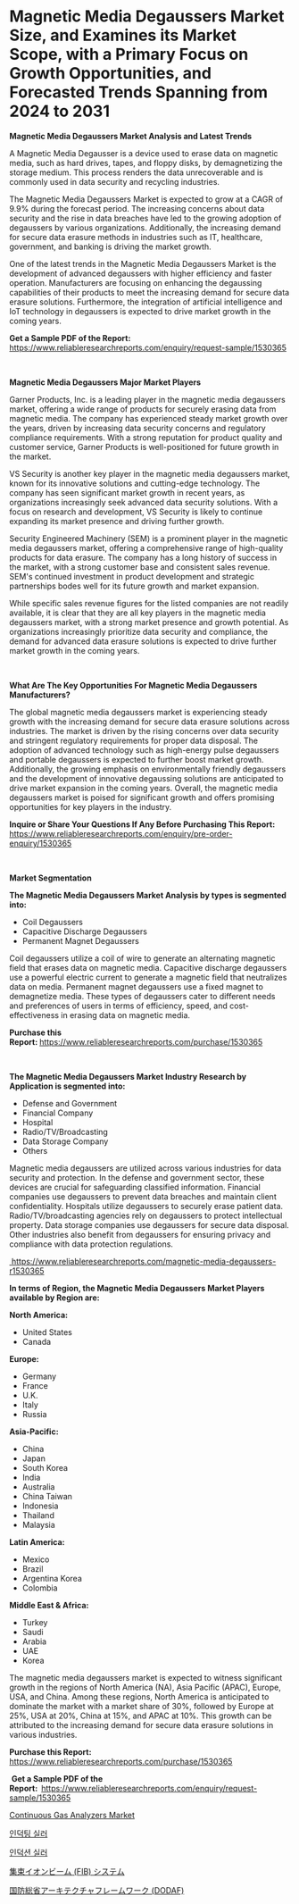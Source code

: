 <p><h1>Magnetic Media Degaussers Market Size, and Examines its Market Scope, with a Primary Focus on Growth Opportunities, and Forecasted Trends Spanning from 2024 to 2031</h1></p><p><strong>Magnetic Media Degaussers Market Analysis and Latest Trends</strong></p>
<p><p>A Magnetic Media Degausser is a device used to erase data on magnetic media, such as hard drives, tapes, and floppy disks, by demagnetizing the storage medium. This process renders the data unrecoverable and is commonly used in data security and recycling industries.</p><p>The Magnetic Media Degaussers Market is expected to grow at a CAGR of 9.9% during the forecast period. The increasing concerns about data security and the rise in data breaches have led to the growing adoption of degaussers by various organizations. Additionally, the increasing demand for secure data erasure methods in industries such as IT, healthcare, government, and banking is driving the market growth.</p><p>One of the latest trends in the Magnetic Media Degaussers Market is the development of advanced degaussers with higher efficiency and faster operation. Manufacturers are focusing on enhancing the degaussing capabilities of their products to meet the increasing demand for secure data erasure solutions. Furthermore, the integration of artificial intelligence and IoT technology in degaussers is expected to drive market growth in the coming years.</p></p>
<p><strong>Get a Sample PDF of the Report:&nbsp;</strong> <a href="https://www.reliableresearchreports.com/enquiry/request-sample/1530365">https://www.reliableresearchreports.com/enquiry/request-sample/1530365</a></p>
<p>&nbsp;</p>
<p><strong>Magnetic Media Degaussers Major Market Players</strong></p>
<p><p>Garner Products, Inc. is a leading player in the magnetic media degaussers market, offering a wide range of products for securely erasing data from magnetic media. The company has experienced steady market growth over the years, driven by increasing data security concerns and regulatory compliance requirements. With a strong reputation for product quality and customer service, Garner Products is well-positioned for future growth in the market.</p><p>VS Security is another key player in the magnetic media degaussers market, known for its innovative solutions and cutting-edge technology. The company has seen significant market growth in recent years, as organizations increasingly seek advanced data security solutions. With a focus on research and development, VS Security is likely to continue expanding its market presence and driving further growth.</p><p>Security Engineered Machinery (SEM) is a prominent player in the magnetic media degaussers market, offering a comprehensive range of high-quality products for data erasure. The company has a long history of success in the market, with a strong customer base and consistent sales revenue. SEM's continued investment in product development and strategic partnerships bodes well for its future growth and market expansion.</p><p>While specific sales revenue figures for the listed companies are not readily available, it is clear that they are all key players in the magnetic media degaussers market, with a strong market presence and growth potential. As organizations increasingly prioritize data security and compliance, the demand for advanced data erasure solutions is expected to drive further market growth in the coming years.</p></p>
<p>&nbsp;</p>
<p><strong>What Are The Key Opportunities For Magnetic Media Degaussers Manufacturers?</strong></p>
<p><p>The global magnetic media degaussers market is experiencing steady growth with the increasing demand for secure data erasure solutions across industries. The market is driven by the rising concerns over data security and stringent regulatory requirements for proper data disposal. The adoption of advanced technology such as high-energy pulse degaussers and portable degaussers is expected to further boost market growth. Additionally, the growing emphasis on environmentally friendly degaussers and the development of innovative degaussing solutions are anticipated to drive market expansion in the coming years. Overall, the magnetic media degaussers market is poised for significant growth and offers promising opportunities for key players in the industry.</p></p>
<p><strong>Inquire or Share Your Questions If Any Before Purchasing This Report:</strong> <a href="https://www.reliableresearchreports.com/enquiry/pre-order-enquiry/1530365">https://www.reliableresearchreports.com/enquiry/pre-order-enquiry/1530365</a></p>
<p>&nbsp;</p>
<p><strong>Market Segmentation</strong></p>
<p><strong>The Magnetic Media Degaussers Market Analysis by types is segmented into:</strong></p>
<p><ul><li>Coil Degaussers</li><li>Capacitive Discharge Degaussers</li><li>Permanent Magnet Degaussers</li></ul></p>
<p><p>Coil degaussers utilize a coil of wire to generate an alternating magnetic field that erases data on magnetic media. Capacitive discharge degaussers use a powerful electric current to generate a magnetic field that neutralizes data on media. Permanent magnet degaussers use a fixed magnet to demagnetize media. These types of degaussers cater to different needs and preferences of users in terms of efficiency, speed, and cost-effectiveness in erasing data on magnetic media.</p></p>
<p><strong>Purchase this Report:&nbsp;</strong><a href="https://www.reliableresearchreports.com/purchase/1530365">https://www.reliableresearchreports.com/purchase/1530365</a></p>
<p>&nbsp;</p>
<p><strong>The Magnetic Media Degaussers Market Industry Research by Application is segmented into:</strong></p>
<p><ul><li>Defense and Government</li><li>Financial Company</li><li>Hospital</li><li>Radio/TV/Broadcasting</li><li>Data Storage Company</li><li>Others</li></ul></p>
<p><p>Magnetic media degaussers are utilized across various industries for data security and protection. In the defense and government sector, these devices are crucial for safeguarding classified information. Financial companies use degaussers to prevent data breaches and maintain client confidentiality. Hospitals utilize degaussers to securely erase patient data. Radio/TV/broadcasting agencies rely on degaussers to protect intellectual property. Data storage companies use degaussers for secure data disposal. Other industries also benefit from degaussers for ensuring privacy and compliance with data protection regulations.</p></p>
<p><a href="https://www.reliableresearchreports.com/magnetic-media-degaussers-r1530365">&nbsp;https://www.reliableresearchreports.com/magnetic-media-degaussers-r1530365</a></p>
<p><strong>In terms of Region, the Magnetic Media Degaussers Market Players available by Region are:</strong></p>
<p>
    <p> <strong> North America: </strong>
        <ul>
            <li>United States</li>
            <li>Canada</li>
        </ul>
        </p> 
    <p> <strong> Europe: </strong>
        <ul>
            <li>Germany</li>
            <li>France</li>
            <li>U.K.</li>
            <li>Italy</li>
            <li>Russia</li>
        </ul>
        </p> 
    <p> <strong> Asia-Pacific: </strong>
        <ul>
            <li>China</li>
            <li>Japan</li>
            <li>South Korea</li>
            <li>India</li>
            <li>Australia</li>
            <li>China Taiwan</li>
            <li>Indonesia</li>
            <li>Thailand</li>
            <li>Malaysia</li>
        </ul>
        </p> 
    <p> <strong> Latin America: </strong>
        <ul>
            <li>Mexico</li>
            <li>Brazil</li>
            <li>Argentina Korea</li>
            <li>Colombia</li>
        </ul>
        </p> 
    <p> <strong> Middle East & Africa: </strong>
        <ul>
            <li>Turkey</li>
            <li>Saudi</li>
            <li>Arabia</li>
            <li>UAE</li>
            <li>Korea</li>
        </ul>
    </p>
    </p>
<p><p>The magnetic media degaussers market is expected to witness significant growth in the regions of North America (NA), Asia Pacific (APAC), Europe, USA, and China. Among these regions, North America is anticipated to dominate the market with a market share of 30%, followed by Europe at 25%, USA at 20%, China at 15%, and APAC at 10%. This growth can be attributed to the increasing demand for secure data erasure solutions in various industries.</p></p>
<p><strong>Purchase this Report: </strong><a href="https://www.reliableresearchreports.com/purchase/1530365">https://www.reliableresearchreports.com/purchase/1530365</a></p>
<p>&nbsp;<strong>Get a Sample PDF of the Report:&nbsp;&nbsp;</strong><a href="https://www.reliableresearchreports.com/enquiry/request-sample/1530365">https://www.reliableresearchreports.com/enquiry/request-sample/1530365</a></p>
<p><strong></strong></p>
<p><p><a href="https://github.com/jerrycopelandthomaswsqd8q/Market-Research-Report-List-3/blob/main/continuous-gas-analyzers-market.md">Continuous Gas Analyzers Market</a></p><p><a href="https://github.com/akzkkws047661437/Market-Research-Report-List-2/blob/main/8877345166231.md">인덕팅 실러</a></p><p><a href="https://github.com/vsckjg50460/Market-Research-Report-List-2/blob/main/7901940166232.md">인덕션 실러</a></p><p><a href="https://github.com/KaydenJohns1964/Market-Research-Report-List-2/blob/main/1125118155591.md">集束イオンビーム (FIB) システム</a></p><p><a href="https://github.com/decker5351/Market-Research-Report-List-1/blob/main/3886732155592.md">国防総省アーキテクチャフレームワーク (DODAF)</a></p></p>